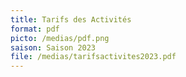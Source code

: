 ```yaml
---
title: Tarifs des Activités
format: pdf
picto: /medias/pdf.png
saison: Saison 2023
file: /medias/tarifsactivites2023.pdf
---
```

